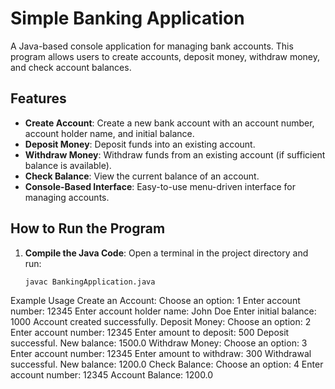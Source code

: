 # Simple Banking Application

A Java-based console application for managing bank accounts. This program allows users to create accounts, deposit money, withdraw money, and check account balances.

## Features
- **Create Account**: Create a new bank account with an account number, account holder name, and initial balance.
- **Deposit Money**: Deposit funds into an existing account.
- **Withdraw Money**: Withdraw funds from an existing account (if sufficient balance is available).
- **Check Balance**: View the current balance of an account.
- **Console-Based Interface**: Easy-to-use menu-driven interface for managing accounts.

## How to Run the Program
1. **Compile the Java Code**:
   Open a terminal in the project directory and run:
   ```bash
   javac BankingApplication.java
Example Usage
Create an Account:
Choose an option: 1
Enter account number: 12345
Enter account holder name: John Doe
Enter initial balance: 1000
Account created successfully.
Deposit Money:
Choose an option: 2
Enter account number: 12345
Enter amount to deposit: 500
Deposit successful. New balance: 1500.0
Withdraw Money:
Choose an option: 3
Enter account number: 12345
Enter amount to withdraw: 300
Withdrawal successful. New balance: 1200.0
Check Balance:
Choose an option: 4
Enter account number: 12345
Account Balance: 1200.0
